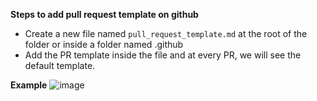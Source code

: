**Steps to add pull request template on github**
- Create a new file named `pull_request_template.md` at the root of the folder or inside a folder named .github
- Add the PR template inside the file and at every PR, we will see the default template.

**Example**
![image](https://github.com/sameer-outcode/PR-template/assets/119847372/732103de-36c2-4ae3-becf-9559a8d7d562)

